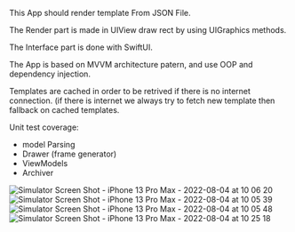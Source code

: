 This App should render template From JSON File.

The Render part is made in UIView draw rect by using UIGraphics methods.

The Interface part is done with SwiftUI.

The App is based on MVVM architecture patern, and use OOP and dependency injection.

Templates are cached in order to be retrived if there is no internet connection. (if there is internet we always try to fetch new template then fallback
on cached templates.

Unit test coverage:

- model Parsing
- Drawer (frame generator)
- ViewModels
- Archiver

![Simulator Screen Shot - iPhone 13 Pro Max - 2022-08-04 at 10 06 20](https://user-images.githubusercontent.com/2492897/182800292-ef859b6c-211f-4a25-bffe-b7c174b86ea8.png)
![Simulator Screen Shot - iPhone 13 Pro Max - 2022-08-04 at 10 05 39](https://user-images.githubusercontent.com/2492897/182800314-765bf5dc-496c-4ca8-b160-d7439a29dcbe.png)
![Simulator Screen Shot - iPhone 13 Pro Max - 2022-08-04 at 10 05 48](https://user-images.githubusercontent.com/2492897/182800433-c5e6b079-77dd-41b7-a936-203311e0d258.png)
![Simulator Screen Shot - iPhone 13 Pro Max - 2022-08-04 at 10 25 18](https://user-images.githubusercontent.com/2492897/182800461-2f87c955-b1be-4f01-8676-66afd79ca883.png)
